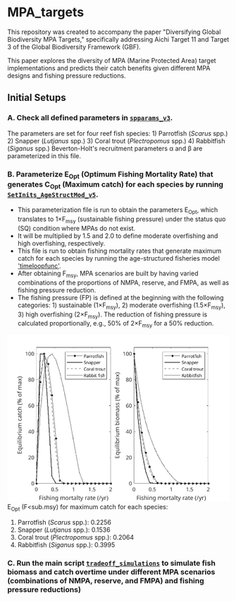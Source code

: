 # MPA_targets
This repository was created to accompany the paper "Diversifying Global Biodiversity MPA Targets," specifically addressing Aichi Target 11 and Target 3 of the Global Biodiversity Framework (GBF).

This paper explores the diversity of MPA (Marine Protected Area) target implementations and predicts their catch benefits given different MPA designs and fishing pressure reductions.

## Initial Setups
### A. Check all defined parameters in [`spparams_v3`](mains/spparams_v3.m).
The parameters are set for four reef fish species:
    1) Parrotfish (*Scarus* spp.)
    2) Snapper (*Lutjanus* spp.)
    3) Coral trout (*Plectropomus* spp.)
    4) Rabbitfish (*Siganus* spp.)
Beverton-Holt's recruitment parameters α and β are parameterized in this file.

### B. Parameterize E<sub>Opt</sub> (Optimum Fishing Mortality Rate) that generates C<sub>Opt</sub> (Maximum catch) for each species by running [`SetInits_AgeStructMod_v5`](mains/SetInits_AgeStructMod_v5.m).
- This parameterization file is run to obtain the parameters E<sub>Opt</sub>, which translates to 1×F<sub>msy</sub> (sustainable fishing pressure) under the status quo (SQ) condition where MPAs do not exist.
- It will be multiplied by 1.5 and 2.0 to define moderate overfishing and high overfishing, respectively.
- This file is run to obtain fishing mortality rates that generate maximum catch for each species by running the age-structured fisheries model ['timeloopfunc'](functions/timeloopfunc.m).
- After obtaining F<sub>msy</sub>, MPA scenarios are built by having varied combinations of the proportions of NMPA, reserve, and FMPA, as well as fishing pressure reduction.
- The fishing pressure (FP) is defined at the beginning with the following categories: 1) sustainable (1×F<sub>msy</sub>), 2) moderate overfishing (1.5×F<sub>msy</sub>), 3) high overfishing (2×F<sub>msy</sub>). The reduction of fishing pressure is calculated proportionally, e.g., 50% of 2×F<sub>msy</sub> for a 50% reduction.

![Optimal effort for maximum catch](figures/Optimal%20effort%20for%20max%20catch.png)
E<sub>Opt</sub> (F<sub.msy</sub>) for maximum catch for each species:
1) Parrotfish (*Scarus* spp.): 0.2256
2) Snapper (*Lutjanus* spp.): 0.1536
3) Coral trout (*Plectropomus* spp.): 0.2064
4) Rabbitfish (*Siganus* spp.): 0.3995


### C. Run the main script [`tradeoff_simulations`](mains/tradeoff_simulations.m) to simulate fish biomass and catch overtime under different MPA scenarios (combinations of NMPA, reserve, and FMPA) and fishing pressure reductions)


 